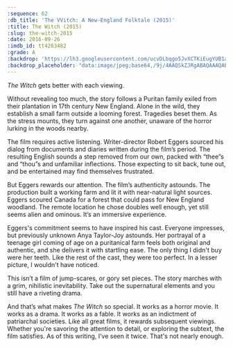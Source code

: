 ```yaml
---
:sequence: 62
:db_title: 'The VVitch: A New-England Folktale (2015)'
:title: The Witch (2015)
:slug: the-witch-2015
:date: 2016-09-26
:imdb_id: tt4263482
:grade: A
:backdrop: 'https://lh3.googleusercontent.com/ucvDLbqgo5JvXCTKiEugYUB1ayTWCbri8PrvJj7L0cD9COZ8cgaw1okLe7N8a8vb93R21wm8LbjT=w1000-l75-rj'
:backdrop_placeholder: "data:image/jpeg;base64,/9j/4AAQSkZJRgABAQAAAQABAAD/2wCEACgcHiMeGSgjISMtKygwPGRBPDc3PHtYXUlkkYCZlo+AjIqgtObDoKrarYqMyP/L2u71////m8H////6/+b9//gBKy0tMDU8ajU1auyZgKX4+Pj47Ozs7Ozs+Oz47Pjs7Ozs7Ozs7Ozs7Ozs7Ozs7Ozs7Ozs7Ozs7Ozs7Ozs7Ozs7P/AABEIAAsAFAMBIgACEQEDEQH/xAAZAAABBQAAAAAAAAAAAAAAAAACAAEDBAX/xAAdEAACAgIDAQAAAAAAAAAAAAABAgARMUESISID/8QAFQEBAQAAAAAAAAAAAAAAAAAAAAH/xAAUEQEAAAAAAAAAAAAAAAAAAAAA/9oADAMBAAIRAxEAPwDP+Atuxk7hOSo4svpTVwFwsnfcCqTZijGKEf/Z"
---
```


_The Witch_ gets better with each viewing.

Without revealing too much, the story follows a Puritan family exiled from their plantation in 17th century New England. Alone in the wild, they establish a small farm outside a looming forest. Tragedies beset them. As the stress mounts, they turn against one another, unaware of the horror lurking in the woods nearby.

The film requires active listening. Writer-director Robert Eggers sourced his dialog from documents and diaries written during the film’s period. The resulting English sounds a step removed from our own, packed with “thee”s and “thou”s and unfamiliar inflections. Those expecting to sit back, tune out, and be entertained may find themselves frustrated.

But Eggers rewards our attention. The film’s authenticity astounds. The production built a working farm and lit it with near-natural light sources. Eggers scoured Canada for a forest that could pass for New England woodland. The remote location he chose doubles well enough, yet still seems alien and ominous. It’s an immersive experience.

Eggers's commitment seems to have inspired his cast. Everyone impresses, but previously unknown Anya Taylor-Joy astounds. Her portrayal of a teenage girl coming of age on a puritanical farm feels both original and authentic, and  she delivers it with startling ease. The only thing I didn't buy were her teeth. Like the rest of the cast, they were too perfect. In a lesser picture, I wouldn't have noticed.

This isn’t a film of jump-scares, or gory set pieces. The story marches with a grim, nihilistic inevitability. Take out the supernatural elements and you still have a riveting drama.

And that’s what makes _The Witch_ so special. It works as a horror movie. It works as a drama. It works as a fable. It works as an indictment of patriarchal societies. Like all great films, it rewards subsequent viewings. Whether you're savoring the attention to detail, or exploring the subtext, the film satisfies. As of this writing, I’ve seen it twice. That's not nearly enough.
